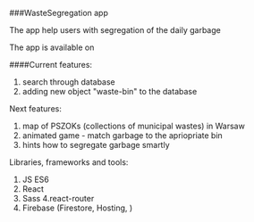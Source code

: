 ###WasteSegregation app

The app help users with segregation of the daily garbage

The app is available on  

####Current features:
1. search through database
2. adding new object "waste-bin" to the database

Next features:
1. map of PSZOKs (collections of municipal wastes) in Warsaw
2. animated game - match garbage to the apriopriate bin
3. hints how to segregate garbage smartly

Libraries, frameworks and tools:
1. JS ES6
2. React
3. Sass
4.react-router
5. Firebase (Firestore, Hosting, )
